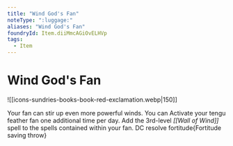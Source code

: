 ```yaml
---
title: "Wind God's Fan"
noteType: ":luggage:"
aliases: "Wind God's Fan"
foundryId: Item.diiMmcAGiOvELHVp
tags:
  - Item
---
```


# Wind God's Fan
![[icons-sundries-books-book-red-exclamation.webp|150]]

Your fan can stir up even more powerful winds. You can Activate your tengu feather fan one additional time per day. Add the 3rd-level _[[Wall of Wind]]_ spell to the spells contained within your fan. DC resolve fortitude{Fortitude saving throw}
